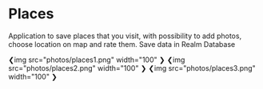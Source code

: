 # Places

Application to save places that you visit, with possibility to add photos, choose location on map and rate them.
Save data in Realm Database


❮img src="photos/places1.png" width="100" ❯
❮img src="photos/places2.png" width="100" ❯
❮img src="photos/places3.png" width="100" ❯

